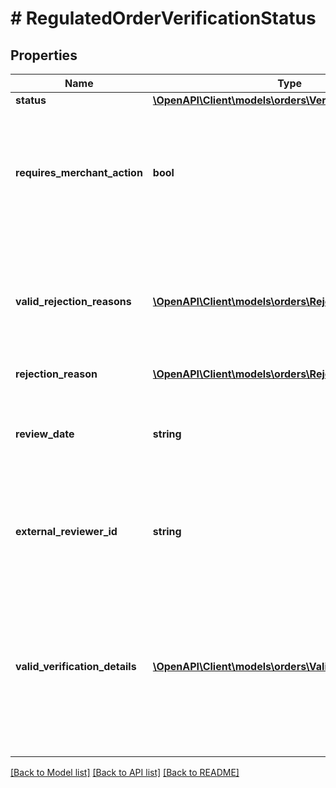 # # RegulatedOrderVerificationStatus

## Properties

Name | Type | Description | Notes
------------ | ------------- | ------------- | -------------
**status** | [**\OpenAPI\Client\models\orders\VerificationStatus**](VerificationStatus.md) |  |
**requires_merchant_action** | **bool** | When true, the regulated information provided in the order requires a review by the merchant. |
**valid_rejection_reasons** | [**\OpenAPI\Client\models\orders\RejectionReason[]**](RejectionReason.md) | A list of valid rejection reasons that may be used to reject the order&#39;s regulated information. |
**rejection_reason** | [**\OpenAPI\Client\models\orders\RejectionReason**](RejectionReason.md) |  | [optional]
**review_date** | **string** | The date the order was reviewed. In [ISO 8601](https://developer-docs.amazon.com/sp-api/docs/iso-8601) date time format. | [optional]
**external_reviewer_id** | **string** | The identifier for the order&#39;s regulated information reviewer. | [optional]
**valid_verification_details** | [**\OpenAPI\Client\models\orders\ValidVerificationDetail[]**](ValidVerificationDetail.md) | A list of valid verification details that may be provided and the criteria required for when the verification detail can be provided. | [optional]

[[Back to Model list]](../../README.md#models) [[Back to API list]](../../README.md#endpoints) [[Back to README]](../../README.md)
